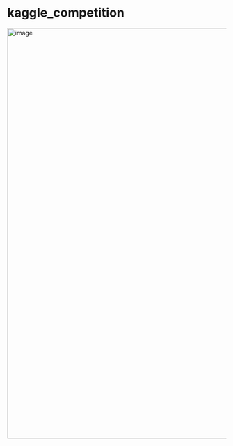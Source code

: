 # kaggle_competition

<img width="945" alt="image" src="https://user-images.githubusercontent.com/49870977/130337426-6337c6e7-e478-4c8f-8cef-ea5497716aae.png">
